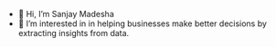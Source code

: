- 👋 Hi, I’m Sanjay Madesha
- 👀 I’m interested in in helping businesses make better decisions by extracting insights from data.

<!---
smadesh2/smadesh2 is a ✨ special ✨ repository because its `README.md` (this file) appears on your GitHub profile.
You can click the Preview link to take a look at your changes.
--->
